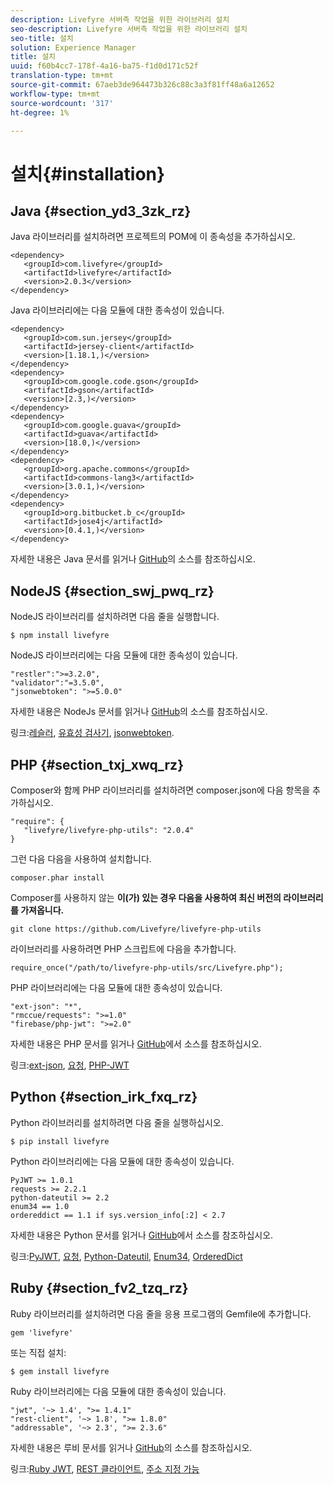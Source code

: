 ```yaml
---
description: Livefyre 서버측 작업을 위한 라이브러리 설치
seo-description: Livefyre 서버측 작업을 위한 라이브러리 설치
seo-title: 설치
solution: Experience Manager
title: 설치
uuid: f60b4cc7-178f-4a16-ba75-f1d0d171c52f
translation-type: tm+mt
source-git-commit: 67aeb3de964473b326c88c3a3f81ff48a6a12652
workflow-type: tm+mt
source-wordcount: '317'
ht-degree: 1%

---
```



# 설치{#installation}


## Java {#section_yd3_3zk_rz}

Java 라이브러리를 설치하려면 프로젝트의 POM에 이 종속성을 추가하십시오.

```
<dependency> 
   <groupId>com.livefyre</groupId> 
   <artifactId>livefyre</artifactId> 
   <version>2.0.3</version> 
</dependency>
```

Java 라이브러리에는 다음 모듈에 대한 종속성이 있습니다.

```
<dependency> 
   <groupId>com.sun.jersey</groupId> 
   <artifactId>jersey-client</artifactId> 
   <version>[1.18.1,)</version> 
</dependency> 
<dependency> 
   <groupId>com.google.code.gson</groupId> 
   <artifactId>gson</artifactId> 
   <version>[2.3,)</version> 
</dependency> 
<dependency> 
   <groupId>com.google.guava</groupId> 
   <artifactId>guava</artifactId> 
   <version>[18.0,)</version> 
</dependency> 
<dependency> 
   <groupId>org.apache.commons</groupId> 
   <artifactId>commons-lang3</artifactId> 
   <version>[3.0.1,)</version> 
</dependency> 
<dependency> 
   <groupId>org.bitbucket.b_c</groupId> 
   <artifactId>jose4j</artifactId> 
   <version>[0.4.1,)</version> 
</dependency> 
```

자세한 내용은 Java 문서를 읽거나 [GitHub](https://github.com/Livefyre/livefyre-java-utils)의 소스를 참조하십시오.

## NodeJS {#section_swj_pwq_rz}

NodeJS 라이브러리를 설치하려면 다음 줄을 실행합니다.

`$ npm install livefyre`

NodeJS 라이브러리에는 다음 모듈에 대한 종속성이 있습니다.

```
"restler":">=3.2.0", 
"validator":"=3.5.0", 
"jsonwebtoken": ">=5.0.0" 
```

자세한 내용은 NodeJs 문서를 읽거나 [GitHub](https://github.com/Livefyre/livefyre-nodejs-utils)의 소스를 참조하십시오.

링크:[레슬러](https://github.com/danwrong/restler), [유효성 검사기](https://www.npmjs.org/package/validator), [jsonwebtoken](https://github.com/auth0/node-jsonwebtoken).

## PHP {#section_txj_xwq_rz}

Composer와 함께 PHP 라이브러리를 설치하려면 composer.json에 다음 항목을 추가하십시오.

```
"require": { 
   "livefyre/livefyre-php-utils": "2.0.4" 
}
```

그런 다음 다음을 사용하여 설치합니다.

```
composer.phar install 
```

Composer를 사용하지 않는 **이(가) 있는 경우 다음을 사용하여 최신 버전의 라이브러리를 가져옵니다.**

```
git clone https://github.com/Livefyre/livefyre-php-utils 
```

라이브러리를 사용하려면 PHP 스크립트에 다음을 추가합니다.

```
require_once("/path/to/livefyre-php-utils/src/Livefyre.php"); 
```

PHP 라이브러리에는 다음 모듈에 대한 종속성이 있습니다.

```
"ext-json": "*", 
"rmccue/requests": ">=1.0" 
"firebase/php-jwt": ">=2.0" 
```

자세한 내용은 PHP 문서를 읽거나 [GitHub](https://github.com/Livefyre/livefyre-php-utils)에서 소스를 참조하십시오.

링크:[ext-json](https://php.net/manual/en/book.json.php), [요청](https://github.com/rmccue/Requests/), [PHP-JWT](https://github.com/firebase/php-jwt/tree/v2.0.0)

## Python {#section_irk_fxq_rz}

Python 라이브러리를 설치하려면 다음 줄을 실행하십시오.

`$ pip install livefyre`

Python 라이브러리에는 다음 모듈에 대한 종속성이 있습니다.

```
PyJWT >= 1.0.1  
requests >= 2.2.1  
python-dateutil >= 2.2  
enum34 == 1.0  
ordereddict == 1.1 if sys.version_info[:2] < 2.7 
```

자세한 내용은 Python 문서를 읽거나 [GitHub](https://github.com/Livefyre/livefyre-python-utils)에서 소스를 참조하십시오.

링크:[PyJWT](https://github.com/progrium/pyjwt), [요청](https://github.com/kennethreitz/requests), [Python-Dateutil](https://pypi.python.org/pypi/python-dateutil), [Enum34](https://pypi.python.org/pypi/enum34), [OrderedDict](https://pypi.python.org/pypi/ordereddict)

## Ruby {#section_fv2_tzq_rz}

Ruby 라이브러리를 설치하려면 다음 줄을 응용 프로그램의 Gemfile에 추가합니다.

```
gem 'livefyre' 
```

또는 직접 설치:

`$ gem install livefyre`

Ruby 라이브러리에는 다음 모듈에 대한 종속성이 있습니다.

```
"jwt", '~> 1.4', ">= 1.4.1"  
"rest-client", '~> 1.8', ">= 1.8.0"  
"addressable", '~> 2.3', ">= 2.3.6" 
```

자세한 내용은 루비 문서를 읽거나 [GitHub](https://github.com/Livefyre/livefyre-ruby-utils)의 소스를 참조하십시오.

링크:[Ruby JWT](https://github.com/firebase/php-jwt/tree/v2.0.0), [REST 클라이언트](https://github.com/rest-client/rest-client/), [주소 지정 가능](https://github.com/sporkmonger/addressable)
